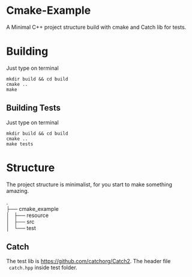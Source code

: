# Cmake-Example
A Minimal C++ project structure build with cmake and Catch lib for tests.

# Building

Just type on terminal
```
mkdir build && cd build
cmake ..
make
```

## Building Tests
Just type on terminal
```
mkdir build && cd build
cmake ..
make tests
```

# Structure

The project structure is minimalist, for you start to make something amazing.

.  
├── cmake_example  
│   ├── resource  
│   ├── src  
│   └── test  

## Catch

The test lib is https://github.com/catchorg/Catch2. The header file ` catch.hpp` inside test folder. 
